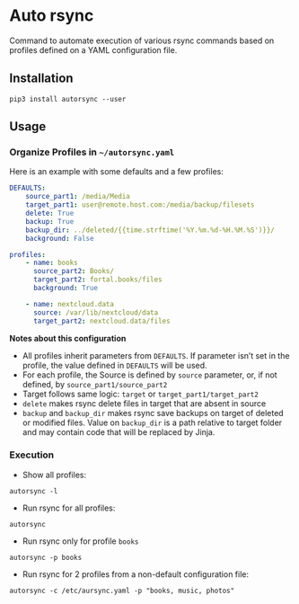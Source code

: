 # Auto rsync

Command to automate execution of various rsync commands based on profiles defined on a YAML configuration file.

## Installation

```shell
pip3 install autorsync --user
```

## Usage

### Organize Profiles in `~/autorsync.yaml`
Here is an example with some defaults and a few profiles:

```yaml
DEFAULTS:
    source_part1: /media/Media
    target_part1: user@remote.host.com:/media/backup/filesets
    delete: True
    backup: True
    backup_dir: ../deleted/{{time.strftime('%Y.%m.%d-%H.%M.%S')}}/
    background: False

profiles:
    - name: books
      source_part2: Books/
      target_part2: fortal.books/files
      background: True

    - name: nextcloud.data
      source: /var/lib/nextcloud/data
      target_part2: nextcloud.data/files
```

**Notes about this configuration**
- All profiles inherit parameters from `DEFAULTS`. If parameter isn’t set in the profile,
the value defined in `DEFAULTS` will be used.
- For each profile, the Source is defined by `source` parameter, or, if not defined, by `source_part1/source_part2`
- Target follows same logic: `target` or `target_part1/target_part2`
- `delete` makes rsync delete files in target that are absent in source
- `backup` and `backup_dir` makes rsync save backups on target of deleted or modified
files. Value on `backup_dir` is a path relative to target folder and may contain code
that will be replaced by Jinja.

### Execution
- Show all profiles:
```shell
autorsync -l
```
- Run rsync for all profiles:
```shell
autorsync
```
- Run rsync only for profile `books`
```shell
autorsync -p books
```

- Run rsync for 2 profiles from a non-default configuration file:
```shell
autorsync -c /etc/aursync.yaml -p "books, music, photos"
```
